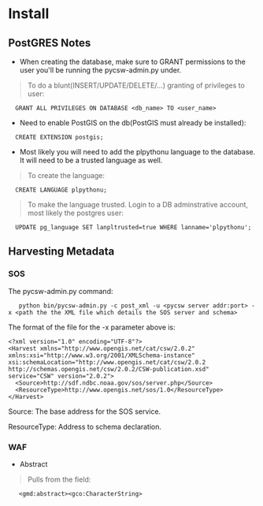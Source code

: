 # Install #
## PostGRES Notes ##
  * When creating the database, make sure to GRANT permissions to the user you'll be running the pycsw-admin.py under.
> To do a blunt(INSERT/UPDATE/DELETE/...) granting of privileges to user:
```
  GRANT ALL PRIVILEGES ON DATABASE <db_name> TO <user_name>
```
  * Need to enable PostGIS on the db(PostGIS must already be installed):
```
  CREATE EXTENSION postgis;
```
  * Most likely you will need to add the plpythonu language to the database. It will need to be a trusted language as well.
> To create the language:
```
  CREATE LANGUAGE plpythonu;
```
> To make the language trusted. Login to a DB adminstrative account, most likely the postgres user:
```
  UPDATE pg_language SET lanpltrusted=true WHERE lanname='plpythonu';
```

## Harvesting Metadata ##
### SOS ###
The pycsw-admin.py command:
```
   python bin/pycsw-admin.py -c post_xml -u <pycsw server addr:port> -x <path the the XML file which details the SOS server and schema>
```

The format of the file for the -x parameter above is:
```
<?xml version="1.0" encoding="UTF-8"?>
<Harvest xmlns="http://www.opengis.net/cat/csw/2.0.2" xmlns:xsi="http://www.w3.org/2001/XMLSchema-instance" xsi:schemaLocation="http://www.opengis.net/cat/csw/2.0.2 http://schemas.opengis.net/csw/2.0.2/CSW-publication.xsd" service="CSW" version="2.0.2">
  <Source>http://sdf.ndbc.noaa.gov/sos/server.php</Source>
  <ResourceType>http://www.opengis.net/sos/1.0</ResourceType>
</Harvest>
```
Source: The base address for the SOS service.

ResourceType: Address to schema declaration.

### WAF ###
  * Abstract
> Pulls from the field:
```
   <gmd:abstract><gco:CharacterString>
```